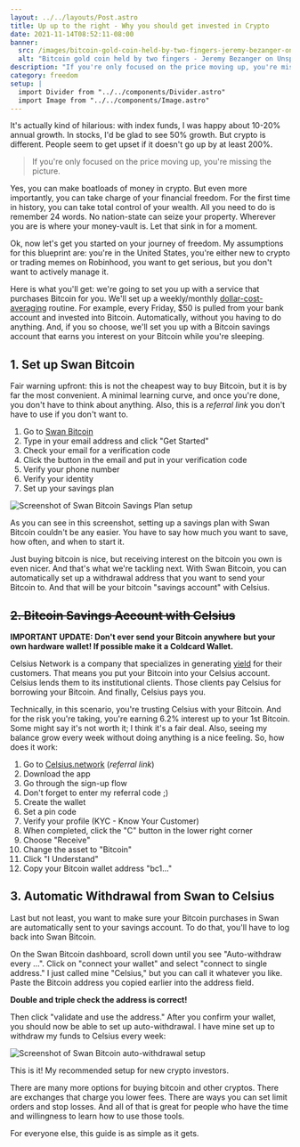 ```yaml
---
layout: ../../layouts/Post.astro
title: Up up to the right - Why you should get invested in Crypto
date: 2021-11-14T08:52:11-08:00
banner:
  src: /images/bitcoin-gold-coin-held-by-two-fingers-jeremy-bezanger-on-unsplash.jpg
  alt: "Bitcoin gold coin held by two fingers - Jeremy Bezanger on Unsplash"
description: "If you're only focused on the price moving up, you're missing the picture. This guide for crypto beginners tells you why you should add Bitcoin to your portfolio and how to get started. Stop wasting your dollars and start investing into an asset that appreciates over time."
category: freedom
setup: |
  import Divider from "../../components/Divider.astro"
  import Image from "../../components/Image.astro"
---
```


It's actually kind of hilarious: with index funds, I was happy about 10-20% annual growth. In stocks, I'd be glad to see 50% growth. But crypto is different. People seem to get upset if it doesn't go up by at least 200%.

> If you're only focused on the price moving up, you're missing the picture.

Yes, you can make boatloads of money in crypto. But even more importantly, you can take charge of your financial freedom. For the first time in history, you can take total control of your wealth. All you need to do is remember 24 words. No nation-state can seize your property. Wherever you are is where your money-vault is. Let that sink in for a moment.

<Divider />

Ok, now let's get you started on your journey of freedom. My assumptions for this blueprint are: you're in the United States, you're either new to crypto or trading memes on Robinhood, you want to get serious, but you don't want to actively manage it.

Here is what you'll get: we're going to set you up with a service that purchases Bitcoin for you. We'll set up a weekly/monthly [dollar-cost-averaging](https://www.investopedia.com/terms/d/dollarcostaveraging.asp) routine. For example, every Friday, $50 is pulled from your bank account and invested into Bitcoin. Automatically, without you having to do anything. And, if you so choose, we'll set you up with a Bitcoin savings account that earns you interest on your Bitcoin while you're sleeping.

## 1. Set up Swan Bitcoin

Fair warning upfront: this is not the cheapest way to buy Bitcoin, but it is by far the most convenient. A minimal learning curve, and once you're done, you don't have to think about anything. Also, this is a _referral link_ you don't have to use if you don't want to.

1. Go to [Swan Bitcoin](https://swanbitcoin.com/thomasstachl)
2. Type in your email address and click "Get Started"
3. Check your email for a verification code
4. Click the button in the email and put in your verification code
5. Verify your phone number
6. Verify your identity
7. Set up your savings plan

<Image src="/images/swanbitcoin-savings-plan.png" alt="Screenshot of Swan Bitcoin Savings Plan setup" mode="float-lg" className="!mt-2" />

As you can see in this screenshot, setting up a savings plan with Swan Bitcoin couldn't be any easier. You have to say how much you want to save, how often, and when to start it.

Just buying bitcoin is nice, but receiving interest on the bitcoin you own is even nicer. And that's what we're tackling next. With Swan Bitcoin, you can automatically set up a withdrawal address that you want to send your Bitcoin to. And that will be your bitcoin "savings account" with Celsius.

## ~~2. Bitcoin Savings Account with Celsius~~

**IMPORTANT UPDATE: Don't ever send your Bitcoin anywhere but your own hardware wallet! If possible make it a Coldcard Wallet.**

Celsius Network is a company that specializes in generating [yield](https://www.investopedia.com/terms/y/yield.asp) for their customers. That means you put your Bitcoin into your Celsius account. Celsius lends them to its institutional clients. Those clients pay Celsius for borrowing your Bitcoin. And finally, Celsius pays you.

Technically, in this scenario, you're trusting Celsius with your Bitcoin. And for the risk you're taking, you're earning 6.2% interest up to your 1st Bitcoin. Some might say it's not worth it; I think it's a fair deal. Also, seeing my balance grow every week without doing anything is a nice feeling. So, how does it work:

1. Go to [Celsius.network](https://celsiusnetwork.app.link/138289a9a6) (_referral link_)
2. Download the app
3. Go through the sign-up flow
4. Don't forget to enter my referral code ;)
5. Create the wallet
6. Set a pin code
7. Verify your profile (KYC - Know Your Customer)
8. When completed, click the "C" button in the lower right corner
9. Choose "Receive"
10. Change the asset to "Bitcoin"
11. Click "I Understand"
12. Copy your Bitcoin wallet address "bc1..."

## 3. Automatic Withdrawal from Swan to Celsius

Last but not least, you want to make sure your Bitcoin purchases in Swan are automatically sent to your savings account. To do that, you'll have to log back into Swan Bitcoin.

On the Swan Bitcoin dashboard, scroll down until you see "Auto-withdraw every ...". Click on "connect your wallet" and select "connect to single address." I just called mine "Celsius," but you can call it whatever you like. Paste the Bitcoin address you copied earlier into the address field.

**Double and triple check the address is correct!**

Then click "validate and use the address." After you confirm your wallet, you should now be able to set up auto-withdrawal. I have mine set up to withdraw my funds to Celsius every week:

<Image src="/images/swanbitcoin-auto-withdrawal.png" alt="Screenshot of Swan Bitcoin auto-withdrawal setup" />

<Divider />

This is it! My recommended setup for new crypto investors.

There are many more options for buying bitcoin and other cryptos. There are exchanges that charge you lower fees. There are ways you can set limit orders and stop losses. And all of that is great for people who have the time and willingness to learn how to use those tools.

For everyone else, this guide is as simple as it gets.

